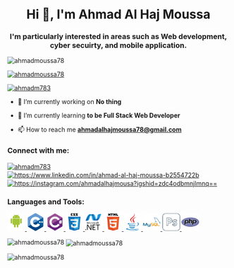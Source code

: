 <h1 align="center">Hi 👋, I'm Ahmad Al Haj Moussa</h1>
<h3 align="center">I'm particularly interested in areas such as Web development, cyber secuirty, and mobile application.</h3>

<p align="left"> <img src="https://komarev.com/ghpvc/?username=ahmadmoussa78&label=Profile%20views&color=0e75b6&style=flat" alt="ahmadmoussa78" /> </p>

<p align="left"> <a href="https://github.com/ryo-ma/github-profile-trophy"><img src="https://github-profile-trophy.vercel.app/?username=ahmadmoussa78" alt="ahmadmoussa78" /></a> </p>

<p align="left"> <a href="https://twitter.com/ahmadm783" target="blank"><img src="https://img.shields.io/twitter/follow/ahmadm783?logo=twitter&style=for-the-badge" alt="ahmadm783" /></a> </p>

- 🔭 I’m currently working on **No thing**

- 🌱 I’m currently learning **to be Full Stack Web Developer**

- 📫 How to reach me **ahmadalhajmoussa78@gmail.com**

<h3 align="left">Connect with me:</h3>
<p align="left">
<a href="https://twitter.com/ahmadm783" target="blank"><img align="center" src="https://raw.githubusercontent.com/rahuldkjain/github-profile-readme-generator/master/src/images/icons/Social/twitter.svg" alt="ahmadm783" height="30" width="40" /></a>
<a href="https://linkedin.com/in/https://www.linkedin.com/in/ahmad-al-haj-moussa-b2554722b" target="blank"><img align="center" src="https://raw.githubusercontent.com/rahuldkjain/github-profile-readme-generator/master/src/images/icons/Social/linked-in-alt.svg" alt="https://www.linkedin.com/in/ahmad-al-haj-moussa-b2554722b" height="30" width="40" /></a>
<a href="https://instagram.com/https://instagram.com/ahmadalhajmousa?igshid=zdc4odbmnjlmnq==" target="blank"><img align="center" src="https://raw.githubusercontent.com/rahuldkjain/github-profile-readme-generator/master/src/images/icons/Social/instagram.svg" alt="https://instagram.com/ahmadalhajmousa?igshid=zdc4odbmnjlmnq==" height="30" width="40" /></a>
</p>

<h3 align="left">Languages and Tools:</h3>
<p align="left"> <a href="https://developer.android.com" target="_blank" rel="noreferrer"> <img src="https://raw.githubusercontent.com/devicons/devicon/master/icons/android/android-original-wordmark.svg" alt="android" width="40" height="40"/> </a> <a href="https://www.w3schools.com/cpp/" target="_blank" rel="noreferrer"> <img src="https://raw.githubusercontent.com/devicons/devicon/master/icons/cplusplus/cplusplus-original.svg" alt="cplusplus" width="40" height="40"/> </a> <a href="https://www.w3schools.com/cs/" target="_blank" rel="noreferrer"> <img src="https://raw.githubusercontent.com/devicons/devicon/master/icons/csharp/csharp-original.svg" alt="csharp" width="40" height="40"/> </a> <a href="https://www.w3schools.com/css/" target="_blank" rel="noreferrer"> <img src="https://raw.githubusercontent.com/devicons/devicon/master/icons/css3/css3-original-wordmark.svg" alt="css3" width="40" height="40"/> </a> <a href="https://dotnet.microsoft.com/" target="_blank" rel="noreferrer"> <img src="https://raw.githubusercontent.com/devicons/devicon/master/icons/dot-net/dot-net-original-wordmark.svg" alt="dotnet" width="40" height="40"/> </a> <a href="https://www.w3.org/html/" target="_blank" rel="noreferrer"> <img src="https://raw.githubusercontent.com/devicons/devicon/master/icons/html5/html5-original-wordmark.svg" alt="html5" width="40" height="40"/> </a> <a href="https://www.java.com" target="_blank" rel="noreferrer"> <img src="https://raw.githubusercontent.com/devicons/devicon/master/icons/java/java-original.svg" alt="java" width="40" height="40"/> </a> <a href="https://www.mysql.com/" target="_blank" rel="noreferrer"> <img src="https://raw.githubusercontent.com/devicons/devicon/master/icons/mysql/mysql-original-wordmark.svg" alt="mysql" width="40" height="40"/> </a> <a href="https://www.photoshop.com/en" target="_blank" rel="noreferrer"> <img src="https://raw.githubusercontent.com/devicons/devicon/master/icons/photoshop/photoshop-line.svg" alt="photoshop" width="40" height="40"/> </a> <a href="https://www.php.net" target="_blank" rel="noreferrer"> <img src="https://raw.githubusercontent.com/devicons/devicon/master/icons/php/php-original.svg" alt="php" width="40" height="40"/> </a> </p>

<p><img align="left" src="https://github-readme-stats.vercel.app/api/top-langs?username=ahmadmoussa78&show_icons=true&locale=en&layout=compact" alt="ahmadmoussa78" /></p>

<p>&nbsp;<img align="center" src="https://github-readme-stats.vercel.app/api?username=ahmadmoussa78&show_icons=true&locale=en" alt="ahmadmoussa78" /></p>

<p><img align="center" src="https://github-readme-streak-stats.herokuapp.com/?user=ahmadmoussa78&" alt="ahmadmoussa78" /></p>
